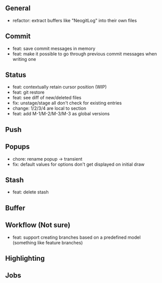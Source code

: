 ## General

* refactor: extract buffers like "NeogitLog" into their own files

## Commit

* feat: save commit messages in memory
* feat: make it possible to go through previous commit messages when writing one

## Status

* feat: contextually retain cursor position (WIP)
* feat: git restore
* feat: see diff of new/deleted files
* fix: unstage/stage all don't check for existing entries
* change: 1/2/3/4 are local to section
* feat: add M-1/M-2/M-3/M-3 as global versions

## Push

## Popups

* chore: rename popup -> transient
* fix: default values for options don't get displayed on initial draw

## Stash

* feat: delete stash

## Buffer

## Workflow (Not sure)

* feat: support creating branches based on a predefined model (something like feature branches)

## Highlighting

## Jobs
